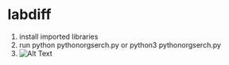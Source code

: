 # labdiff

1) install imported libraries
2) run python pythonorgserch.py or python3 pythonorgserch.py
3) ![Alt Text](https://github.com/sanchez45pl/labdiff/blob/main/result.gif)
